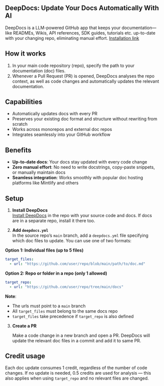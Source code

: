 ## DeepDocs: Update Your Docs Automatically With AI
<!--  -->
DeepDocs is a LLM-powered GitHub app that keeps your documentation—like READMEs, Wikis, API references, SDK guides, tutorials etc. up-to-date with your changing repo, eliminating manual effort.
[Installation link](https://github.com/marketplace/deepdocsai)

## How it works
<!--  -->
1. In your main code repository (repo), specify the path to your documentation (doc) files.
2. Whenever a Pull Request (PR) is opened, DeepDocs analyses the repo context, as well as code changes and automatically updates the relevant documentation.
  

## Capabilities
<!--  -->
- Automatically updates docs with every PR
- Preserves your existing doc format and structure without rewriting from scratch 
- Works across monorepos and external doc repos
- Integrates seamlessly into your GitHub workflow  


## Benefits
<!--  -->
- **Up-to-date docs**: Your docs stay updated with every code change
- **Zero manual effort**: No need to write docstrings, copy-paste snippets, or manually maintain docs
- **Seamless integration**: Works smoothly with popular doc hosting platforms like Mintlify and others


## Setup
<!--  -->
1. **Install DeepDocs**  
[Install DeepDocs](https://github.com/marketplace/deepdocsai) in the repo with your source code and docs. If docs are in a separate repo, install it there too.

2. **Add `deepdocs.yml`**  
In the source repo’s `main` branch, add a `deepdocs.yml` file specifying which doc files to update. You can use one of two formats:

**Option 1: Individual files (up to 5 files)**
```yaml
target_files:
  - url: "https://github.com/user/repo/blob/main/path/to/doc.md"
```


**Option 2: Repo or folder in a repo (only 1 allowed)**
```yaml
target_repo:
  - url: "https://github.com/user/repo/tree/main/docs"
```

**Note**:
- The urls must point to a `main` branch
- All `target_files` must belong to the same docs repo
- `target_files` take precedence if `target_repo` is also defined

3. **Create a PR**
   
   Make a code change in a new branch and open a PR. DeepDocs will update the relevant doc files in a commit and add it to same PR.

## Credit usage
<!-- -->
Each doc update consumes 1 credit, regardless of the number of code changes. If no update is needed, 0.5 credits are used for analysis — this also applies when using `target_repo` and no relevant files are changed.
